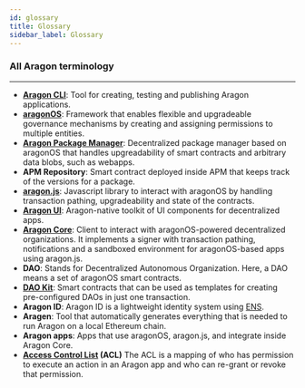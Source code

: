 ```yaml
---
id: glossary
title: Glossary
sidebar_label: Glossary
---
```


### All Aragon terminology
---

- [**Aragon CLI**](/docs/cli-usage.html): Tool for creating, testing and publishing Aragon applications.
- [**aragonOS**](/docs/aragonos-intro.html): Framework that enables flexible and upgradeable governance mechanisms by creating and assigning permissions to multiple entities.
- [**Aragon Package Manager**](/docs/apm.html): Decentralized package manager based on aragonOS that handles upgreadability of smart contracts and arbitrary data blobs, such as webapps.
- **APM Repository**: Smart contract deployed inside APM that keeps track of the versions for a package.
- [**aragon.js**](/docs/aragonjs-intro.html): Javascript library to interact with aragonOS by handling transaction pathing, upgradeability and state of the contracts.
- [**Aragon UI**](/docs/aragonui-intro.html): Aragon-native toolkit of UI components for decentralized apps.
- [**Aragon Core**](http://app.aragon.org): Client to interact with aragonOS-powered decentralized organizations. It implements a signer with transaction pathing, notifications and a sandboxed environment for aragonOS-based apps using aragon.js.
- **DAO**: Stands for Decentralized Autonomous Organization. Here, a DAO means a set of aragonOS smart contracts.
- [**DAO Kit**](/docs/kits-intro.html): Smart contracts that can be used as templates for creating pre-configured DAOs in just one transaction.
- **Aragon ID**: Aragon ID is a lightweight identity system using [ENS](http://ens.domains).
- **Aragen**: Tool that automatically generates everything that is needed to run Aragon on a local Ethereum chain.
- **Aragon apps**: Apps that use aragonOS, aragon.js, and integrate inside Aragon Core.
- **[Access Control List](/docs/acl-intro.html) (ACL)** The ACL is a mapping of who has permission to execute an action in an Aragon app and who can re-grant or revoke that permission.
